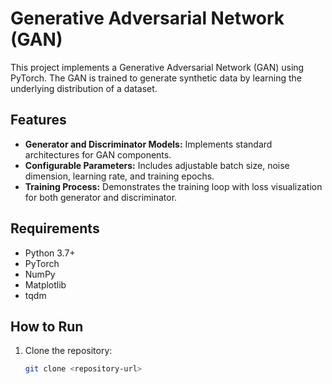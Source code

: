 # Generative Adversarial Network (GAN)

This project implements a Generative Adversarial Network (GAN) using PyTorch. The GAN is trained to generate synthetic data by learning the underlying distribution of a dataset.

## Features
- **Generator and Discriminator Models:** Implements standard architectures for GAN components.
- **Configurable Parameters:** Includes adjustable batch size, noise dimension, learning rate, and training epochs.
- **Training Process:** Demonstrates the training loop with loss visualization for both generator and discriminator.

## Requirements
- Python 3.7+
- PyTorch
- NumPy
- Matplotlib
- tqdm

## How to Run
1. Clone the repository:
   ```bash
   git clone <repository-url>
